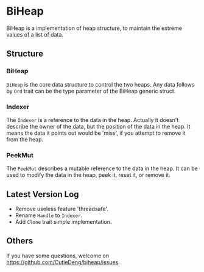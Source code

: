 # BiHeap 

BiHeap is a implementation of heap structure, to maintain the extreme values of a list of data. 

## Structure 

### BiHeap 

`BiHeap` is the core data structure to control the two heaps. 
Any data follows by `Ord` trait can be the type parameter of the BiHeap generic struct. 

### Indexer 

The `Indexer` is a reference to the data in the heap. 
Actually it doesn't describe the owner of the data, but the position of the data in the heap. 
It means the data it points out would be 'miss', if you attempt to remove it from the heap. 

### PeekMut

The `PeekMut` describes a mutable reference to the data in the heap. 
It can be used to modify the data in the heap, peek it, reset it, or remove it. 

## Latest Version Log 

- Remove useless feature 'threadsafe'. 
- Rename `Handle` to `Indexer`. 
- Add `Clone` trait simple implementation.  

## Others 

If you have some questions, welcome on https://github.com/CutieDeng/biheap/issues. 